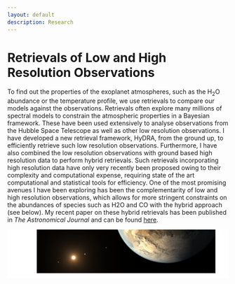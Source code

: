 ```yaml
---
layout: default
description: Research
---
```


# Retrievals of Low and High Resolution Observations

To find out the properties of the exoplanet atmospheres, such as the H<sub>2</sub>O abundance or the temperature profile, we use retrievals to compare our models against the observations. Retrievals often explore many millions of spectral models to constrain the atmospheric properties in a Bayesian framework. These have been used extensively to analyse observations from the Hubble Space Telescope as well as other low resolution observations. I have developed a new retrieval framework, HyDRA, from the ground up, to efficiently retrieve such low resolution observations. Furthermore, I have also combined the low resolution observations with ground based high resolution data to perform hybrid retrievals. Such retrievals incorporating high resolution data have only very recently been proposed owing to their complexity and computational expense, requiring state of the art computational and statistical tools for efficiency. One of the most promising avenues I have been exploring has been the complementarity of low and high resolution observations, which allows for more stringent constraints on the abundances of species such as H2O and CO with the hybrid approach (see below). My recent paper on these hybrid retrievals has been published in _The Astronomical Journal_ and can be found [here](https://ui.adsabs.harvard.edu/abs/2019AJ....158..228G/abstract).

![image](banner.png)
